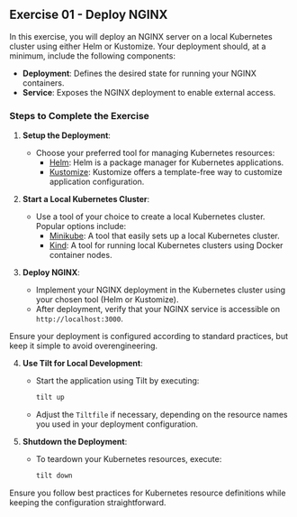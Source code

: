 ## Exercise 01 - Deploy NGINX

In this exercise, you will deploy an NGINX server on a local Kubernetes cluster using either Helm or Kustomize. Your deployment should, at a minimum, include the following components:

- **Deployment**: Defines the desired state for running your NGINX containers.
- **Service**: Exposes the NGINX deployment to enable external access.

### Steps to Complete the Exercise

1. **Setup the Deployment**:
   - Choose your preferred tool for managing Kubernetes resources: 
     - [Helm](https://helm.sh/docs/helm/helm_install/): Helm is a package manager for Kubernetes applications.
     - [Kustomize](https://github.com/kubernetes-sigs/kustomize): Kustomize offers a template-free way to customize application configuration.

2. **Start a Local Kubernetes Cluster**:
   - Use a tool of your choice to create a local Kubernetes cluster. Popular options include:
     - [Minikube](https://minikube.sigs.k8s.io/docs/): A tool that easily sets up a local Kubernetes cluster.
     - [Kind](https://kind.sigs.k8s.io/docs/user/quick-start): A tool for running local Kubernetes clusters using Docker container nodes.

3. **Deploy NGINX**:
   - Implement your NGINX deployment in the Kubernetes cluster using your chosen tool (Helm or Kustomize).
   - After deployment, verify that your NGINX service is accessible on `http://localhost:3000`.

Ensure your deployment is configured according to standard practices, but keep it simple to avoid overengineering.

4. **Use Tilt for Local Development**:
   - Start the application using Tilt by executing:
     ```bash
     tilt up
     ```
   - Adjust the `Tiltfile` if necessary, depending on the resource names you used in your deployment configuration.

5. **Shutdown the Deployment**:
   - To teardown your Kubernetes resources, execute:
     ```bash
     tilt down
     ```

Ensure you follow best practices for Kubernetes resource definitions while keeping the configuration straightforward.